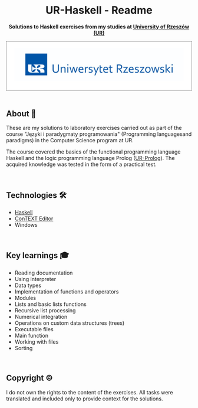 <h1 align="center">UR-Haskell - Readme</h1>
<p align="center">
  <strong>
    Solutions to Haskell exercises from my studies at <a href="https://www.ur.edu.pl/pl/kolegia/kolegium-nauk-przyrodniczych">University of Rzeszów (UR)</a>
  </strong>
</p>
<div align="center">
  <a href="https://www.ur.edu.pl/pl/kolegia/kolegium-nauk-przyrodniczych">
    <img src="_for_readme/ur_banner.jpg?">
  </a>
</div>

<br>

## About :dart:
These are my solutions to laboratory exercises carried out as part of the course "Języki i paradygmaty programowania" (Programming languages ​​and paradigms) in the Computer Science program at UR. 

The course covered the basics of the functional programming language Haskell and the logic programming language Prolog ([UR-Prolog](https://github.com/Pasek108/UR-Prolog)). The acquired knowledge was tested in the form of a practical test.

<br>

## Technologies :hammer_and_wrench:
- [Haskell](https://www.haskell.org)
- [ConTEXT Editor](https://www.contexteditor.org)
- Windows

<br>

## Key learnings :mortar_board:
- Reading documentation
- Using interpreter
- Data types
- Implementation of functions and operators
- Modules
- Lists and basic lists functions
- Recursive list processing
- Numerical integration
- Operations on custom data structures (trees)
- Executable files
- Main function
- Working with files
- Sorting

<br>

## Copyright :copyright:
I do not own the rights to the content of the exercises. All tasks were translated and included only to provide context for the solutions.
